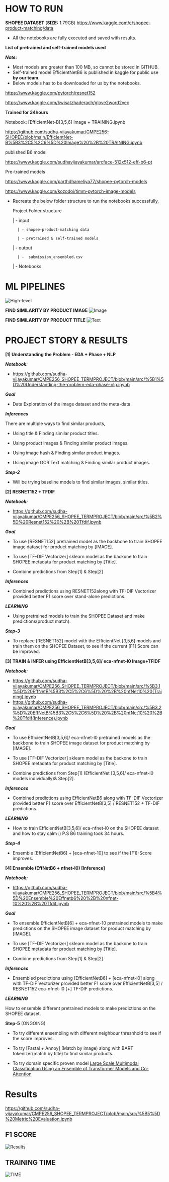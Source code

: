 
# HOW TO RUN

**SHOPEE DATASET** (**SIZE:** 1.79GB)
https://www.kaggle.com/c/shopee-product-matching/data

- All the notebooks are fully executed and saved with results.

**List of pretrained and self-trained models used**

***Note:*** 
- Most models are greater than 100 MB, so cannot be stored in GITHUB.
- Self-trained model EfficientNetB6 is published in kaggle for public use **by our team**.
- Below models has to be downloaded for us by the notebooks.

https://www.kaggle.com/pytorch/resnet152

https://www.kaggle.com/kwisatzhaderach/glove2word2vec


**Trained for 34hours** 

Notebook:
[EfficientNet-B[3,5,6] Image + TRAINING.ipynb

https://github.com/sudha-vijayakumar/CMPE256-SHOPEE/blob/main/EfficientNet-B%5B3%2C5%2C6%5D%20Image%20%2B%20TRAINING.ipynb

published B6 model

https://www.kaggle.com/sudhavijayakumar/arcface-512x512-eff-b6-pt

Pre-trained models

https://www.kaggle.com/parthdhameliya77/shopee-pytorch-models

https://www.kaggle.com/kozodoi/timm-pytorch-image-models

- Recreate the below folder structure to run the notebooks successfully,

    Project Folder structure

    | - input

        | - shopee-product-matching data

        | - pretrained & self-trained models 

    | - output

        | -  submission_ensembled.csv

    | - Notebooks

# ML PIPELINES

![High-level](https://github.com/sudha-vijayakumar/CMPE256_SHOPEE_TERMPROJECT/blob/main/report/DIAGRAMS/High-level.jpg?raw=True)

**FIND SIMILARITY BY PRODUCT IMAGE**
![Image](https://github.com/sudha-vijayakumar/CMPE256_SHOPEE_TERMPROJECT/blob/main/report/DIAGRAMS/ImageProcessing.jpg?raw=True)

**FIND SIMILARITY BY PRODUCT TITLE**
![Text](https://github.com/sudha-vijayakumar/CMPE256_SHOPEE_TERMPROJECT/blob/main/report/DIAGRAMS/TextProcessing.jpg?raw=True)

# PROJECT STORY & RESULTS 

**[1] Understanding the Problem - EDA + Phase + NLP**
      
***Notebook:*** 
- https://github.com/sudha-vijayakumar/CMPE256_SHOPEE_TERMPROJECT/blob/main/src/%5B1%5D%20Understanding-the-problem-eda-phase-nlp.ipynb

***Goal***
- Data Exploration of the image dataset and the meta-data.

***Inferences***

There are multiple ways to find similar products, 

- Using title & Finding similar product titles.

- Using product images & Finding similar product images.

- Using image hash & Finding similar product images.

- Using image OCR Text matching & Finding similar product images.

***Step-2***
 - Will be trying baseline models to find similar images, similar titles.

**[2] RESNET152 + TFDIF**
      
***Notebook:*** 
- https://github.com/sudha-vijayakumar/CMPE256_SHOPEE_TERMPROJECT/blob/main/src/%5B2%5D%20Resnet152%20%2B%20Tfdif.ipynb
      
***Goal***
- To use [RESNET152] pretrained model as the backbone to train SHOPEE image dataset for product matching by [IMAGE].

- To use [TF-DIF Vectorizer] sklearn model as the backone to train SHOPEE metadata for product matching by [Title].

- Combine predictions from Step[1] & Step[2]

***Inferences***
- Combined predictions using RESNET152along with TF-DIF Vectorizer provided better F1 score over stand-alone predictions.

***LEARNING***
- Using pretrained models to train the SHOPEE Dataset and make predictions(product match).

***Step-3***
- To replace [RESNET152] model with the EfficientNet [3,5,6] models and train them on the SHOPEE Dataset, to see if the current [F1] Score can be improved.

**[3] TRAIN & INFER using EfficientNetB[3,5,6]/ eca-nfnet-l0 Image+TFIDF**

***Notebook:***
- https://github.com/sudha-vijayakumar/CMPE256_SHOPEE_TERMPROJECT/blob/main/src/%5B3.1%5D%20EffNetB%5B3%2C5%2C6%5D%20%2B%20nfNet10%20(Training).ipynb
- https://github.com/sudha-vijayakumar/CMPE256_SHOPEE_TERMPROJECT/blob/main/src/%5B3.2%5D%20EffNetB%5B3%2C5%2C6%5D%20%2B%20nfNet10%20%2B%20Tfdif(Inference).ipynb
                    
***Goal***
- To use EfficientNetB[3,5,6]/ eca-nfnet-l0 pretrained models as the backbone to train SHOPEE image dataset for product matching by [IMAGE].

- To use [TF-DIF Vectorizer] sklearn model as the backone to train SHOPEE metadata for product matching by [Title].

- Combine predictions from Step[1] (EfficientNet [3,5,6]/ eca-nfnet-l0 models individually)& Step[2].

***Inferences***
- Combined predictions using EfficientNetB6 along with TF-DIF Vectorizer provided better F1 score over EfficientNetB[3,5] / RESNET152 + TF-DIF predictions.

***LEARNING***
- How to train EfficientNetB[3,5,6]/ eca-nfnet-l0 on the SHOPEE dataset and how to stay calm :) P.S B6 training took 34 hours.

***Step-4***
- Ensemble [EfficientNetB6] + [eca-nfnet-10] to see if the [F1]-Score improves.

**[4] Ensemble (EffNetB6 + nfnet-l0) [Inference]**

***Notebook:*** 
- https://github.com/sudha-vijayakumar/CMPE256_SHOPEE_TERMPROJECT/blob/main/src/%5B4%5D%20Ensemble%20Effnetb6%20%2B%20nfnet-10%20%2B%20Tfdif.ipynb

***Goal***
- To ensemble EfficientNetB[6] + eca-nfnet-10 pretrained models to make predictions on the SHOPEE image dataset for product matching by [IMAGE].

- To use [TF-DIF Vectorizer] sklearn model as the backone to train SHOPEE metadata for product matching by [Title].

- Combine predictions from Step[1] & Step[2].

***Inferences***
- Ensembled predictions using [EfficientNetB6] + [eca-nfnet-l0] along with TF-DIF Vectorizer provided better F1 score over EfficientNetB[3,5] / RESNET152 eca-nfnet-l0 [+] TF-DIF predictions.

***LEARNING***

How to ensemble different pretrained models to make predictions on the SHOPEE dataset.

**Step-5** (ONGOING)

- To try different ensembling with different neighbour threshhold to see if the score improves.

- To try [Fastai + Annoy] (Match by image) along with BART tokenizer(match by title) to find similar products.

- To try domain specific proven model [Large Scale Multimodal Classification Using an Ensemble of Transformer Models and Co-Attention](https://paperswithcode.com/paper/large-scale-multimodal-classification-using)

# Results
  https://github.com/sudha-vijayakumar/CMPE256_SHOPEE_TERMPROJECT/blob/main/src/%5B5%5D%20Metric%20Evaluation.ipynb

## F1 SCORE
![Results](https://github.com/sudha-vijayakumar/CMPE256_SHOPEE_TERMPROJECT/blob/main/report/DIAGRAMS/F1_SCORE_REPORT.png?raw=True)

## TRAINING TIME
![TIME](https://github.com/sudha-vijayakumar/CMPE256_SHOPEE_TERMPROJECT/blob/main/report/DIAGRAMS/Training_Time.png?raw=True)



